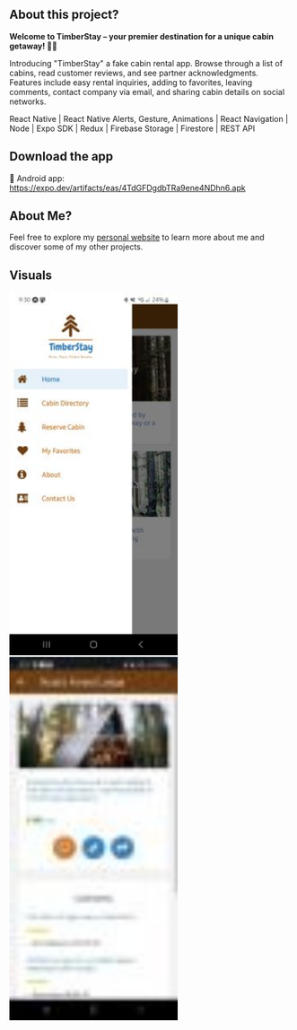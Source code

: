 ## About this project?

**Welcome to TimberStay – your premier destination for a unique cabin getaway! 🌲✨**

Introducing "TimberStay" a fake cabin rental app. 
Browse through a list of cabins, read customer reviews, and see partner acknowledgments. 
Features include easy rental inquiries, adding to favorites, leaving comments, contact company via email, and sharing cabin details on social networks. 

React Native | React Native Alerts, Gesture, Animations | React Navigation | Node | Expo SDK | Redux | Firebase Storage | Firestore | REST API

## Download the app
🤖 Android app:
https://expo.dev/artifacts/eas/4TdGFDgdbTRa9ene4NDhn6.apk

## About Me?

Feel free to explore my [personal website](https://samjohn87.github.io/) to learn more about me and discover some of my other projects.

## Visuals

<img src="assets/menuscreen.jpg" width="300" height="648">
<img src="assets/cabininfoscreen.jpg" width="300" height="648">


